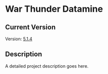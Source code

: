 # War Thunder Datamine

## Current Version
Version: [5.1.4](aces.vromfs.bin_u/version)

## Description
A detailed project description goes here.
